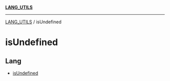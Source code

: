 [**LANG_UTILS**](../README.md)

***

[LANG_UTILS](../README.md) / isUndefined

# isUndefined

## Lang

- [isUndefined](functions/isUndefined.md)
